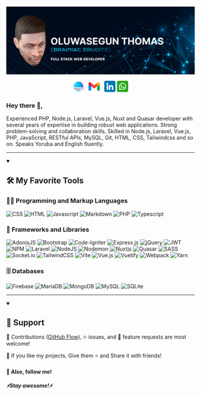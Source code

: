 <p>
  <a href="https://github.com/brainiacerudite/brainiacerudite/blob/main/BRAINIAC_BANNER.png">
    <img src="https://github.com/brainiacerudite/brainiacerudite/blob/main/BRAINIAC_BANNER.png" alt="Banner about Brainiac Erudite">
  </a>
</p>

<p align='center'>
  <a href="https://github.com/brainiacerudite"><img height="30" src="https://github.com/brainiacerudite/brainiacerudite/blob/main/web-link.png"></a>&nbsp;&nbsp;
  <a href="mailto:brainiachades@gmail.com"><img height="30" src="https://github.com/brainiacerudite/brainiacerudite/blob/main/gmail.png"></a>&nbsp;&nbsp;
  <a href="https://www.linkedin.com/in/brainiace"><img height="30" src="https://github.com/brainiacerudite/brainiacerudite/blob/main/linkedin.png"></a>
  <a href="https://wa.me/qr/VXZTUM645IQ6G1"><img height="30" src="https://github.com/brainiacerudite/brainiacerudite/blob/main/whatsapp.png"></a>
</p>

### Hey there 👋,

Experienced PHP, Node.js, Laravel, Vue.js, Nuxt and Quasar developer with several years of expertise in building robust web applications. Strong problem-solving and collaboration skills. Skilled in Node.js, Laravel, Vue.js, PHP, JavaScript, RESTful APIs, MySQL, Git, HTML, CSS, Tailwindcss and so on. Speaks Yoruba and English fluently.

---

<details open>
  <summary><h2>🛠️ My Favorite Tools</h2></summary>

  <h3>👨‍💻 Programming and Markup Languages</h3>
  <p>
      <img alt="CSS" src="https://img.shields.io/badge/css3-%231572B6.svg?style=for-the-badge&logo=css3&logoColor=white">
      <img alt="HTML" src="https://img.shields.io/badge/html5-%23E34F26.svg?style=for-the-badge&logo=html5&logoColor=white">
      <img alt="Javascript" src="https://img.shields.io/badge/javascript-%23323330.svg?style=for-the-badge&logo=javascript&logoColor=%23F7DF1E">
      <img alt="Markdown" src="https://img.shields.io/badge/markdown-%23000000.svg?style=for-the-badge&logo=markdown&logoColor=white">
      <img alt="PHP" src="https://img.shields.io/badge/php-%23777BB4.svg?style=for-the-badge&logo=php&logoColor=white">
      <img alt="Typescript" src="https://img.shields.io/badge/typescript-%23007ACC.svg?style=for-the-badge&logo=typescript&logoColor=white">
  </p>

  <h3>🧰 Frameworks and Libraries</h3>
  <p>
      <img alt="AdonisJS" src="https://img.shields.io/badge/adonisjs-%23220052.svg?style=for-the-badge&logo=adonisjs&logoColor=white">
      <img alt="Bootstrap" src="https://img.shields.io/badge/bootstrap-%238511FA.svg?style=for-the-badge&logo=bootstrap&logoColor=white">
      <img alt="Code-Igniter" src="https://img.shields.io/badge/CodeIgniter-%23EF4223.svg?style=for-the-badge&logo=codeIgniter&logoColor=white">
      <img alt="Express.js" src="https://img.shields.io/badge/express.js-%23404d59.svg?style=for-the-badge&logo=express&logoColor=%2361DAFB">
      <img alt="jQuery" src="https://img.shields.io/badge/jquery-%230769AD.svg?style=for-the-badge&logo=jquery&logoColor=white">
      <img alt="JWT" src="https://img.shields.io/badge/JWT-black?style=for-the-badge&logo=JSON%20web%20tokens">
      <img alt="NPM" src="https://img.shields.io/badge/NPM-%23CB3837.svg?style=for-the-badge&logo=npm&logoColor=white">
      <img alt="Laravel" src="https://img.shields.io/badge/laravel-%23FF2D20.svg?style=for-the-badge&logo=laravel&logoColor=white">
      <img alt="NodeJS" src="https://img.shields.io/badge/node.js-6DA55F?style=for-the-badge&logo=node.js&logoColor=white">
      <img alt="Nodemon" src="https://img.shields.io/badge/NODEMON-%23323330.svg?style=for-the-badge&logo=nodemon&logoColor=%BBDEAD">
      <img alt="Nuxtjs" src="https://img.shields.io/badge/Nuxt-002E3B?style=for-the-badge&logo=nuxtdotjs&logoColor=#00DC82">
      <img alt="Quasar" src="https://img.shields.io/badge/Quasar-16B7FB?style=for-the-badge&logo=quasar&logoColor=black">
      <img alt="SASS" src="https://img.shields.io/badge/SASS-hotpink.svg?style=for-the-badge&logo=SASS&logoColor=white">
      <img alt="Socket.io" src="https://img.shields.io/badge/Socket.io-black?style=for-the-badge&logo=socket.io&badgeColor=010101">
      <img alt="TailwindCSS" src="https://img.shields.io/badge/tailwindcss-%2338B2AC.svg?style=for-the-badge&logo=tailwind-css&logoColor=white">
      <img alt="Vite" src="https://img.shields.io/badge/vite-%23646CFF.svg?style=for-the-badge&logo=vite&logoColor=white">
      <img alt="Vue.js" src="https://img.shields.io/badge/vuejs-%2335495e.svg?style=for-the-badge&logo=vuedotjs&logoColor=%234FC08D">
      <img alt="Vuetify" src="https://img.shields.io/badge/Vuetify-1867C0?style=for-the-badge&logo=vuetify&logoColor=AEDDFF">
      <img alt="Webpack" src="https://img.shields.io/badge/webpack-%238DD6F9.svg?style=for-the-badge&logo=webpack&logoColor=black">
      <img alt="Yarn" src="https://img.shields.io/badge/yarn-%232C8EBB.svg?style=for-the-badge&logo=yarn&logoColor=white">
  </p>

  <h3>🗄️ Databases</h3>

  <p>
      <img alt="Firebase" src="https://img.shields.io/badge/firebase-a08021?style=for-the-badge&logo=firebase&logoColor=ffcd34">
      <img alt="MariaDB" src="https://img.shields.io/badge/MariaDB-003545?style=for-the-badge&logo=mariadb&logoColor=white">
      <img alt="MongoDB" src ="https://img.shields.io/badge/MongoDB-%234ea94b.svg?style=for-the-badge&logo=mongodb&logoColor=white">
      <img alt="MySQL" src="https://img.shields.io/badge/mysql-4479A1.svg?style=for-the-badge&logo=mysql&logoColor=white">
      <img alt="SQLite" src ="https://img.shields.io/badge/sqlite-%2307405e.svg?style=for-the-badge&logo=sqlite&logoColor=white">
  </p>
</details>

---

<details open>
  <summary><h2>🤝 Support</h2></summary>

  <p>🎀 Contributions (<a href="https://guides.github.com/introduction/flow" title="GitHub flow">GitHub Flow</a>), 🔥 issues, and 🥮 feature requests are most welcome!</p>
  <p>💙 If you like my projects, Give them ⭐ and Share it with friends!</p>
  </p>
  <h4>💙 Also, follow me!</h4>
  <h5>⚡️<i>Stay awesome!</i>⚡️</h5>
</details>
